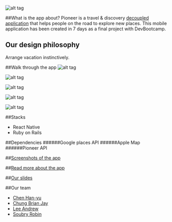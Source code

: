 ![alt tag](https://cloud.githubusercontent.com/assets/17296898/16355636/d1eee11a-3a71-11e6-8ed1-a875c65a88c1.png)

##What is the app about?
Pioneer is a travel & discovery [decoupled application](######Pioneer) that helps people on the road to explore new places.
This mobile application has been created in 7 days as a final project with DevBootcamp.

## Our design philosophy
Arrange vacation instinctively.

##Walk through the app
![alt tag](https://cloud.githubusercontent.com/assets/17296898/16507700/a68b8334-3ee0-11e6-8e65-7c159fca8efb.gif)

![alt tag](https://cloud.githubusercontent.com/assets/17296898/16507697/a65f9e2c-3ee0-11e6-97a4-171e7aa4c5c0.gif)

![alt tag](https://cloud.githubusercontent.com/assets/17296898/16507699/a67804bc-3ee0-11e6-9678-39498f6d97e6.gif)

![alt tag](https://cloud.githubusercontent.com/assets/17296898/16508020/7995a17c-3ee3-11e6-9b9f-051e645dc2bf.gif)

![alt tag](https://cloud.githubusercontent.com/assets/17296898/16507746/380489f0-3ee1-11e6-8e1a-150ea1ce667e.gif)


##Stacks
- React Native
- Ruby on Rails

##Dependencies
######Google places API
######Apple Map
######Pioneer API

##[Screenshots of the app](./Screenshot.md)

##[Read more about the app](./READMORE.md)

##[Our slides](https://docs.google.com/presentation/d/1fLPxqMBmRjEmX8lNtpbxrzMtN2v5FyxpJvi0Euov_s8/edit?ts=5774aefa#slide=id.gc6f8badac_0_47)

##Our team
- [Chen Han-yu](https://www.linkedin.com/in/hank860502)
- [Chung Brian Jay](https://www.linkedin.com/in/brianjaychung)
- [Lee Andrew](https://www.linkedin.com/in/andrewlee00)
- [Soubry Robin](https://www.linkedin.com/in/robinsoubry)
